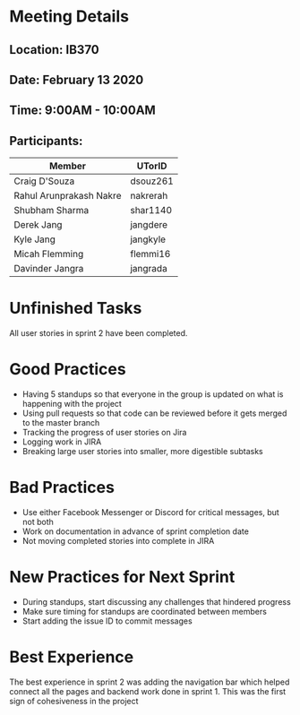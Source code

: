 # Meeting Details 
## Location: IB370
## Date: February 13 2020
## Time: 9:00AM - 10:00AM
## Participants:
| Member  | UTorID  |
|---|---|
|Craig D'Souza|dsouz261|
|Rahul Arunprakash Nakre|nakrerah|
|Shubham Sharma|shar1140|
|Derek Jang|jangdere|
|Kyle Jang|jangkyle|
|Micah Flemming|flemmi16|
|Davinder Jangra|jangrada|

# Unfinished Tasks
All user stories in sprint 2 have been completed.

# Good Practices
* Having 5 standups so that everyone in the group is updated on what is happening with the project
* Using pull requests so that code can be reviewed before it gets merged to the master branch
* Tracking the progress of user stories on Jira
* Logging work in JIRA
* Breaking large user stories into smaller, more digestible subtasks

# Bad Practices
* Use either Facebook Messenger or Discord for critical messages, but not both
* Work on documentation in advance of sprint completion date
* Not moving completed stories into complete in JIRA

# New Practices for Next Sprint
* During standups, start discussing any challenges that hindered progress
* Make sure timing for standups are coordinated between members
* Start adding the issue ID to commit messages
# Best Experience
The best experience in sprint 2 was adding the navigation bar which helped connect all the pages and backend work done in sprint 1. This was the first sign of cohesiveness in the project
